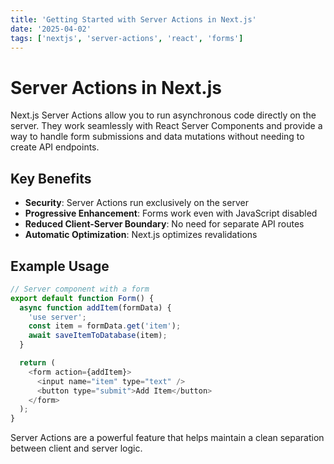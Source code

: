 ```yaml
---
title: 'Getting Started with Server Actions in Next.js'
date: '2025-04-02'
tags: ['nextjs', 'server-actions', 'react', 'forms']
---
```


# Server Actions in Next.js

Next.js Server Actions allow you to run asynchronous code directly on the server. They work seamlessly with React Server Components and provide a way to handle form submissions and data mutations without needing to create API endpoints.

## Key Benefits

- **Security**: Server Actions run exclusively on the server
- **Progressive Enhancement**: Forms work even with JavaScript disabled
- **Reduced Client-Server Boundary**: No need for separate API routes
- **Automatic Optimization**: Next.js optimizes revalidations

## Example Usage

```javascript
// Server component with a form
export default function Form() {
  async function addItem(formData) {
    'use server';
    const item = formData.get('item');
    await saveItemToDatabase(item);
  }

  return (
    <form action={addItem}>
      <input name="item" type="text" />
      <button type="submit">Add Item</button>
    </form>
  );
}
```

Server Actions are a powerful feature that helps maintain a clean separation between client and server logic.
